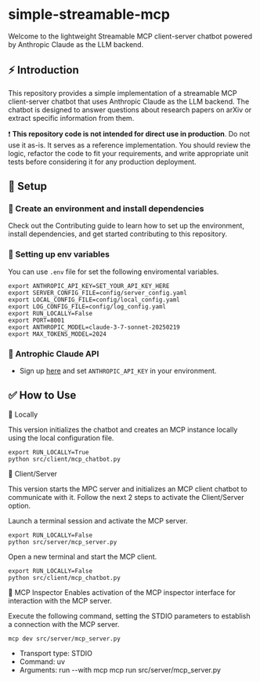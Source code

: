 # simple-streamable-mcp

Welcome to the lightweight Streamable MCP client-server chatbot powered by Anthropic Claude as the LLM backend.

## ⚡ Introduction

This repository provides a simple implementation of a streamable MCP client-server chatbot that uses Anthropic Claude as the LLM backend. The chatbot is designed to answer questions about research papers on arXiv or extract specific information from them.


:heavy_exclamation_mark: **This repository code is not intended for direct use in production**. Do not use it as-is. It serves as a reference implementation. You should review the logic, refactor the code to fit your requirements, and write appropriate unit tests before considering it for any production deployment.



## :rocket: Setup

### 🌱  Create an environment and install dependencies

Check out the Contributing guide to learn how to set up the environment, install dependencies, and get started contributing to this repository.

### 🌱 Setting up env variables
You can use `.env` file for set the following enviromental variables.
```
export ANTHROPIC_API_KEY=SET_YOUR_API_KEY_HERE
export SERVER_CONFIG_FILE=config/server_config.yaml
export LOCAL_CONFIG_FILE=config/local_config.yaml
export LOG_CONFIG_FILE=config/log_config.yaml
export RUN_LOCALLY=False
export PORT=8001
export ANTHROPIC_MODEL=claude-3-7-sonnet-20250219
export MAX_TOKENS_MODEL=2024

```

### 🌱 Antrophic Claude API
* Sign up [here](https://console.anthropic.com/settings/keys) and set `ANTHROPIC_API_KEY` in your environment.


## ✅ How to Use

:pushpin: Locally

This version initializes the chatbot and creates an MCP instance locally using the local configuration file.
```
export RUN_LOCALLY=True
python src/client/mcp_chatbot.py
```

:pushpin: Client/Server

This version starts the MPC server and initializes an MCP client chatbot to communicate with it. Follow the next 2 steps to activate the Client/Server option.

Launch a terminal session and activate the MCP server.
```
export RUN_LOCALLY=False
python src/server/mcp_server.py
```
Open a new terminal and start the MCP client.
```
export RUN_LOCALLY=False
python src/client/mcp_chatbot.py
```

:pushpin: MCP Inspector
Enables activation of the MCP inspector interface for interaction with the MCP server.

Execute the following command, setting the STDIO parameters to establish a connection with the MCP server.

```
mcp dev src/server/mcp_server.py
```

- Transport type: STDIO
- Command: uv
- Arguments: run --with mcp mcp run src/server/mcp_server.py

